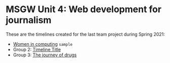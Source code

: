 # MSGW Unit 4: Web development for journalism

These are the timelines created for the last team project during Spring 2021:

<!-- - Group 0: [Timeline Title](group0) `empty` -->
- [Women in computing](women-computing) `sample`
- Group 2: [Timeline Title](Group2)
- Group 3: [The journey of drugs](group3)
